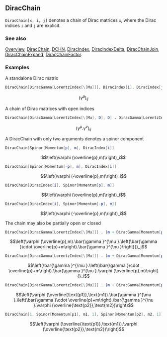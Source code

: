 ## DiracChain

`DiracChain[x, i, j]` denotes a chain of Dirac matrices `x`, where the Dirac indices `i` and `j` are explicit.

### See also

[Overview](Extra/FeynCalc.md), [DiracChain](DiracChain.md), [DCHN](DCHN.md), [DiracIndex](DiracIndex.md), [DiracIndexDelta](DiracIndexDelta.md), [DiracChainJoin](DiracChainJoin.md), [DiracChainExpand](DiracChainExpand.md), [DiracChainFactor](DiracChainFactor.md).

### Examples

A standalone Dirac matrix

```mathematica
DiracChain[DiracGamma[LorentzIndex[\[Mu]]], DiracIndex[i], DiracIndex[j]]
```

$$\left(\bar{\gamma }^{\mu }\right){}_{ij}$$

A chain of Dirac matrices with open indices

```mathematica
DiracChain[DiracGamma[LorentzIndex[\[Mu], D], D] . DiracGamma[LorentzIndex[\[Nu], D], D], DiracIndex[i], DiracIndex[j]]
```

$$\left(\gamma ^{\mu }.\gamma ^{\nu }\right){}_{ij}$$

A DiracChain with only two arguments denotes a spinor component

```mathematica
DiracChain[Spinor[Momentum[p], m], DiracIndex[i]]
```

$$\left(\varphi (\overline{p},m)\right)_i$$

```mathematica
DiracChain[Spinor[Momentum[-p], m], DiracIndex[i]]
```

$$\left(\varphi (-\overline{p},m)\right)_i$$

```mathematica
DiracChain[DiracIndex[i], Spinor[Momentum[p], m]]
```

$$\left(\varphi (\overline{p},m)\right)_i$$

```mathematica
DiracChain[DiracIndex[i], Spinor[Momentum[-p], m]]
```

$$\left(\varphi (-\overline{p},m)\right)_i$$

The chain may also be partially open or closed

```mathematica
DiracChain[DiracGamma[LorentzIndex[\[Mu]]] . (m + DiracGamma[Momentum[p]]) . DiracGamma[LorentzIndex[\[Nu]]], Spinor[Momentum[p], m, 1], DiracIndex[j]]
```

$$\left(\varphi (\overline{p},m).\bar{\gamma }^{\mu }.\left(\bar{\gamma }\cdot \overline{p}+m\right).\bar{\gamma }^{\nu }\right){}_j$$

```mathematica
DiracChain[DiracGamma[LorentzIndex[\[Mu]]] . (m + DiracGamma[Momentum[p]]) . DiracGamma[LorentzIndex[\[Nu]]], DiracIndex[i], Spinor[Momentum[p], m, 1]]
```

$$\left(\bar{\gamma }^{\mu }.\left(\bar{\gamma }\cdot \overline{p}+m\right).\bar{\gamma }^{\nu }.\varphi (\overline{p},m)\right){}_i$$

```mathematica
DiracChain[DiracGamma[LorentzIndex[\[Mu]]] . (m + DiracGamma[Momentum[p]]) . DiracGamma[LorentzIndex[\[Nu]]], Spinor[Momentum[p1], m1, 1], Spinor[Momentum[p2], m2, 1]]
```

$$\left(\varphi (\overline{\text{p1}},\text{m1}).\bar{\gamma }^{\mu }.\left(\bar{\gamma }\cdot \overline{p}+m\right).\bar{\gamma }^{\nu }.\varphi (\overline{\text{p2}},\text{m2})\right)$$

```mathematica
DiracChain[1, Spinor[Momentum[p1], m1, 1], Spinor[Momentum[p2], m2, 1]]
```

$$\left(\varphi (\overline{\text{p1}},\text{m1}).\varphi (\overline{\text{p2}},\text{m2})\right)$$